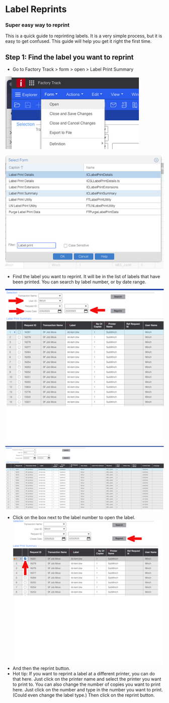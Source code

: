 # Label Reprints
### Super easy way to reprint

This is a quick guide to reprinting labels.  It is a very simple process, but it is easy to get confused.  This guide will help you get it right the first time.

## Step 1:  Find the label you want to reprint

 + Go to Factory Track > form > open > Label Print Summary

![Label Print Summary](/img/reprints/Screenshot%202023-02-22%20at%208.52.26%20AM.png)

![Label Print Summary 2](/img/reprints/Screenshot%202023-02-22%20at%208.53.09%20AM.png)
 + Find the label you want to reprint.  It will be in the list of labels that have been printed.  You can search by label number, or by date range.

![Label Print Summary 4](/img/reprints/ScreenshotArrows.svg)

![Label Print Summary 3](/img/reprints/Screenshot%202023-02-22%20at%208.45.38%20AM.png)

 + Click on the box next to the label number to open the label.
![Label Print Summary 5](/img/reprints/ScreenshotConfirm.svg)
 + And then the reprint button.
 + Hot tip: If you want to reprint a label at a different printer, you can do that here.  Just click on the printer name and select the printer you want to print to. You can also change the number of copies you want to print here.  Just click on the number and type in the number you want to print. (Could even change the label type.) Then click on the reprint button.